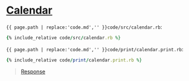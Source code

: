 # [Calendar](code.zip)

`{{ page.path | replace:'code.md','' }}code/src/calendar.rb`:

```rb
{% include_relative code/src/calendar.rb %}
```

`{{ page.path | replace:'code.md','' }}code/print/calendar.print.rb`:

```rb
{% include_relative code/print/calendar.print.rb %}
```

> [Response](response/src/area_of_circle.rb)
